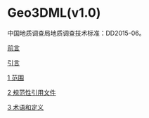 Geo3DML(v1.0)
===

中国地质调查局地质调查技术标准：DD2015-06。

[前言](./0.0-前言.md)

[引言](./0.1-引言.md)

[1 范围](./1.0-范围.md)

[2 规范性引用文件](./2.0-规范性引用文件.md)

[3 术语和定义](3.0-术语和定义.md)